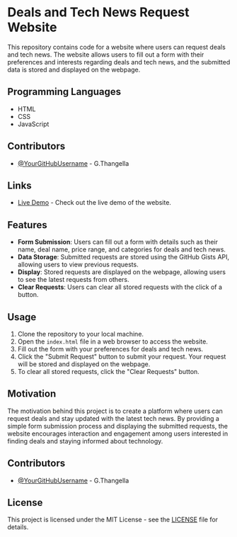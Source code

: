 # Deals and Tech News Request Website

This repository contains code for a website where users can request deals and tech news. The website allows users to fill out a form with their preferences and interests regarding deals and tech news, and the submitted data is stored and displayed on the webpage.

## Programming Languages
- HTML
- CSS
- JavaScript
  

## Contributors

- [@YourGitHubUsername](https://github.com/GTK-THANGELLA-17) - G.Thangella
  

## Links

- [Live Demo](https://gtk-thangella-17.github.io/GTK-THANGELLA-17-GTK-THANGERequest-About-Deals-And-Tech-News-v1/) - Check out the live demo of the website.

  
## Features

- **Form Submission**: Users can fill out a form with details such as their name, deal name, price range, and categories for deals and tech news.
- **Data Storage**: Submitted requests are stored using the GitHub Gists API, allowing users to view previous requests.
- **Display**: Stored requests are displayed on the webpage, allowing users to see the latest requests from others.
- **Clear Requests**: Users can clear all stored requests with the click of a button.

## Usage

1. Clone the repository to your local machine.
2. Open the `index.html` file in a web browser to access the website.
3. Fill out the form with your preferences for deals and tech news.
4. Click the "Submit Request" button to submit your request. Your request will be stored and displayed on the webpage.
5. To clear all stored requests, click the "Clear Requests" button.

## Motivation

The motivation behind this project is to create a platform where users can request deals and stay updated with the latest tech news. By providing a simple form submission process and displaying the submitted requests, the website encourages interaction and engagement among users interested in finding deals and staying informed about technology.

## Contributors

- [@YourGitHubUsername](https://github.com/GTK-THANGELLA-17) - G.Thangella
  
## License

This project is licensed under the MIT License - see the [LICENSE](LICENSE) file for details.
